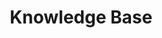 ---
title: Knowledge Base
sidebar: main_sidebar_0_15_0
keywords: 
permalink: knowledge_base.0.15.0.html
folder: knowledge
toc: false
---